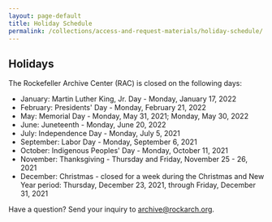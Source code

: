 ```yaml
---
layout: page-default
title: Holiday Schedule
permalink: /collections/access-and-request-materials/holiday-schedule/
---
```


## Holidays

The Rockefeller Archive Center (RAC) is closed on the following days:

- January: Martin Luther King, Jr. Day - Monday, January 17, 2022
- February: Presidents' Day - Monday, February 21, 2022
- May: Memorial Day - Monday, May 31, 2021; Monday, May 30, 2022
- June: Juneteenth - Monday, June 20, 2022
- July: Independence Day - Monday, July 5, 2021
- September: Labor Day - Monday, September 6, 2021
- October: Indigenous Peoples' Day - Monday, October 11, 2021
- November: Thanksgiving - Thursday and Friday, November 25 - 26, 2021
- December: Christmas - closed for a week during the Christmas and New Year period: Thursday, December 23, 2021, through Friday, December 31, 2021



Have a question? Send your inquiry to [archive@rockarch.org](mailto:archive@rockarch.org).

